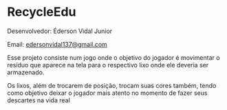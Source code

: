 # RecycleEdu
Desenvolvedor: Éderson Vidal Junior

Email: edersonvidal137@gmail.com

Esse projeto consiste num jogo onde o objetivo do jogador é movimentar o resíduo que aparece na tela para o respectivo lixo onde ele deveria ser armazenado. 

Os lixos, além de trocarem de posição, trocam suas cores também, tendo como objetivo deixar o jogador mais atento no momento de fazer seus descartes na vida real

